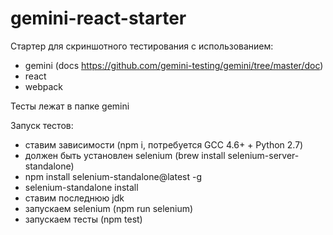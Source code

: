 # gemini-react-starter

Стартер для скриншотного тестирования с использованием:
* gemini (docs https://github.com/gemini-testing/gemini/tree/master/doc)
* react
* webpack


Тесты лежат в папке gemini


Запуск тестов:
* ставим зависимости (npm i, потребуется GCC 4.6+ + Python 2.7)
* должен быть установлен selenium (brew install selenium-server-standalone)
 * npm install selenium-standalone@latest -g
 * selenium-standalone install
 * ставим последнюю jdk
* запускаем selenium (npm run selenium)
* запускаем тесты (npm test)

